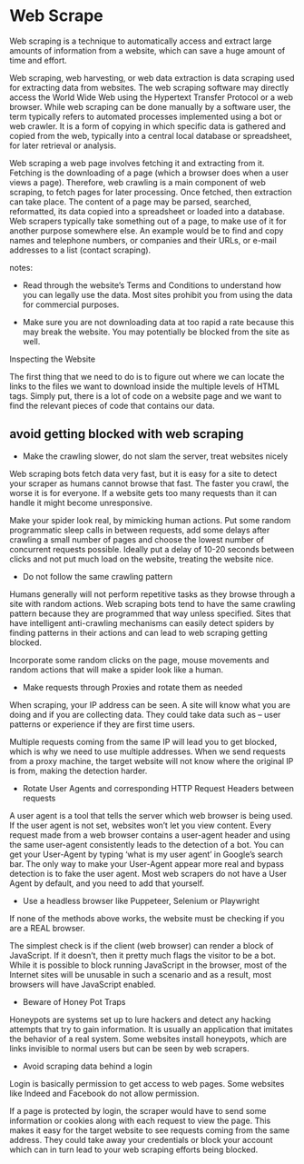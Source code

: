 # Web Scrape

Web scraping is a technique to automatically access and extract large amounts of information from a website, which can save a huge amount of time and effort.

Web scraping, web harvesting, or web data extraction is data scraping used for extracting data from websites. The web scraping software may directly access the World Wide Web using the Hypertext Transfer Protocol or a web browser. While web scraping can be done manually by a software user, the term typically refers to automated processes implemented using a bot or web crawler. It is a form of copying in which specific data is gathered and copied from the web, typically into a central local database or spreadsheet, for later retrieval or analysis.

Web scraping a web page involves fetching it and extracting from it. Fetching is the downloading of a page (which a browser does when a user views a page). Therefore, web crawling is a main component of web scraping, to fetch pages for later processing. Once fetched, then extraction can take place. The content of a page may be parsed, searched, reformatted, its data copied into a spreadsheet or loaded into a database. Web scrapers typically take something out of a page, to make use of it for another purpose somewhere else. An example would be to find and copy names and telephone numbers, or companies and their URLs, or e-mail addresses to a list (contact scraping).

notes:

* Read through the website’s Terms and Conditions to understand how you can legally use the data. Most sites prohibit you from using the data for commercial purposes.

* Make sure you are not downloading data at too rapid a rate because this may break the website. You may potentially be blocked from the site as well.

Inspecting the Website

The first thing that we need to do is to figure out where we can locate the links to the files we want to download inside the multiple levels of HTML tags. Simply put, there is a lot of code on a website page and we want to find the relevant pieces of code that contains our data. 

## avoid getting blocked with web scraping

* Make the crawling slower, do not slam the server, treat websites nicely


Web scraping bots fetch data very fast, but it is easy for a site to detect your scraper as humans cannot browse that fast. The faster you crawl, the worse it is for everyone. If a website gets too many requests than it can handle it might become unresponsive.

Make your spider look real, by mimicking human actions. Put some random programmatic sleep calls in between requests, add some delays after crawling a small number of pages and choose the lowest number of concurrent requests possible. Ideally put a delay of 10-20 seconds between clicks and not put much load on the website, treating the website nice.

* Do not follow the same crawling pattern

Humans generally will not perform repetitive tasks as they browse through a site with random actions. Web scraping bots tend to have the same crawling pattern because they are programmed that way unless specified. Sites that have intelligent anti-crawling mechanisms can easily detect spiders by finding patterns in their actions and can lead to web scraping getting blocked.

Incorporate some random clicks on the page, mouse movements and random actions that will make a spider look like a human.

* Make requests through Proxies and rotate them as needed

When scraping, your IP address can be seen. A site will know what you are doing and if you are collecting data. They could take data such as – user patterns or experience if they are first time users.

Multiple requests coming from the same IP will lead you to get blocked, which is why we need to use multiple addresses. When we send requests from a proxy machine, the target website will not know where the original IP is from, making the detection harder.

* Rotate User Agents and corresponding HTTP Request Headers between requests

A user agent is a tool that tells the server which web browser is being used. If the user agent is not set, websites won’t let you view content. Every request made from a web browser contains a user-agent header and using the same user-agent consistently leads to the detection of a bot. You can get your User-Agent by typing ‘what is my user agent’ in Google’s search bar. The only way to make your User-Agent appear more real and bypass detection is to fake the user agent. Most web scrapers do not have a User Agent by default, and you need to add that yourself.

* Use a headless browser like Puppeteer, Selenium or Playwright

If none of the methods above works, the website must be checking if you are a REAL browser.

The simplest check is if the client (web browser) can render a block of JavaScript. If it doesn’t, then it pretty much flags the visitor to be a bot. While it is possible to block running JavaScript in the browser, most of the Internet sites will be unusable in such a scenario and as a result, most browsers will have JavaScript enabled.

* Beware of Honey Pot Traps

Honeypots are systems set up to lure hackers and detect any hacking attempts that try to gain information. It is usually an application that imitates the behavior of a real system. Some websites install honeypots, which are links invisible to normal users but can be seen by web scrapers.

* Avoid scraping data behind a login

Login is basically permission to get access to web pages. Some websites like Indeed and Facebook do not allow permission.

If a page is protected by login, the scraper would have to send some information or cookies along with each request to view the page. This makes it easy for the target website to see requests coming from the same address. They could take away your credentials or block your account which can in turn lead to your web scraping efforts being blocked.






